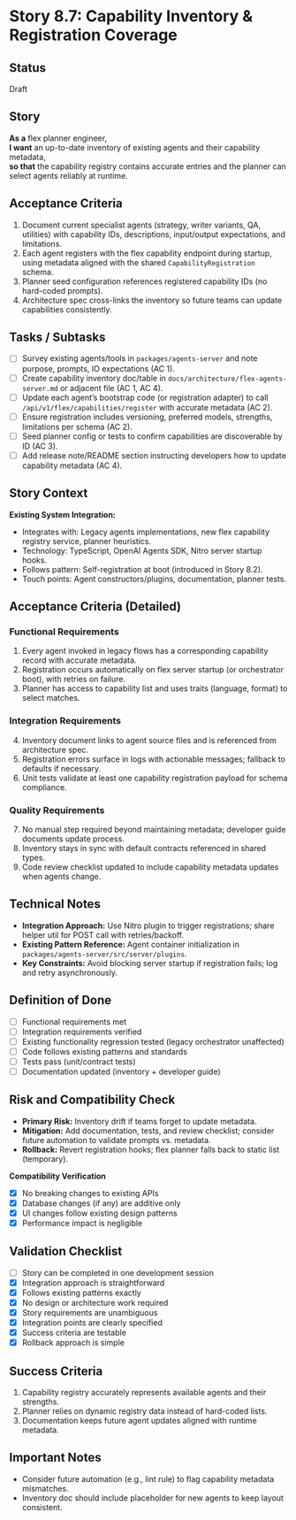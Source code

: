 # Story 8.7: Capability Inventory & Registration Coverage

## Status
Draft

## Story
**As a** flex planner engineer,  
**I want** an up-to-date inventory of existing agents and their capability metadata,  
**so that** the capability registry contains accurate entries and the planner can select agents reliably at runtime.

## Acceptance Criteria
1. Document current specialist agents (strategy, writer variants, QA, utilities) with capability IDs, descriptions, input/output expectations, and limitations.
2. Each agent registers with the flex capability endpoint during startup, using metadata aligned with the shared `CapabilityRegistration` schema.
3. Planner seed configuration references registered capability IDs (no hard-coded prompts).
4. Architecture spec cross-links the inventory so future teams can update capabilities consistently.

## Tasks / Subtasks
- [ ] Survey existing agents/tools in `packages/agents-server` and note purpose, prompts, IO expectations (AC 1).
- [ ] Create capability inventory doc/table in `docs/architecture/flex-agents-server.md` or adjacent file (AC 1, AC 4).
- [ ] Update each agent’s bootstrap code (or registration adapter) to call `/api/v1/flex/capabilities/register` with accurate metadata (AC 2).
- [ ] Ensure registration includes versioning, preferred models, strengths, limitations per schema (AC 2).
- [ ] Seed planner config or tests to confirm capabilities are discoverable by ID (AC 3).
- [ ] Add release note/README section instructing developers how to update capability metadata (AC 4).

## Story Context

**Existing System Integration:**
- Integrates with: Legacy agents implementations, new flex capability registry service, planner heuristics.
- Technology: TypeScript, OpenAI Agents SDK, Nitro server startup hooks.
- Follows pattern: Self-registration at boot (introduced in Story 8.2).
- Touch points: Agent constructors/plugins, documentation, planner tests.

## Acceptance Criteria (Detailed)

### Functional Requirements
1. Every agent invoked in legacy flows has a corresponding capability record with accurate metadata.
2. Registration occurs automatically on flex server startup (or orchestrator boot), with retries on failure.
3. Planner has access to capability list and uses traits (language, format) to select matches.

### Integration Requirements
4. Inventory document links to agent source files and is referenced from architecture spec.
5. Registration errors surface in logs with actionable messages; fallback to defaults if necessary.
6. Unit tests validate at least one capability registration payload for schema compliance.

### Quality Requirements
7. No manual step required beyond maintaining metadata; developer guide documents update process.
8. Inventory stays in sync with default contracts referenced in shared types.
9. Code review checklist updated to include capability metadata updates when agents change.

## Technical Notes
- **Integration Approach:** Use Nitro plugin to trigger registrations; share helper util for POST call with retries/backoff.
- **Existing Pattern Reference:** Agent container initialization in `packages/agents-server/src/server/plugins`.
- **Key Constraints:** Avoid blocking server startup if registration fails; log and retry asynchronously.

## Definition of Done
- [ ] Functional requirements met
- [ ] Integration requirements verified
- [ ] Existing functionality regression tested (legacy orchestrator unaffected)
- [ ] Code follows existing patterns and standards
- [ ] Tests pass (unit/contract tests)
- [ ] Documentation updated (inventory + developer guide)

## Risk and Compatibility Check
- **Primary Risk:** Inventory drift if teams forget to update metadata.
- **Mitigation:** Add documentation, tests, and review checklist; consider future automation to validate prompts vs. metadata.
- **Rollback:** Revert registration hooks; flex planner falls back to static list (temporary).

**Compatibility Verification**
- [x] No breaking changes to existing APIs
- [x] Database changes (if any) are additive only
- [x] UI changes follow existing design patterns
- [x] Performance impact is negligible

## Validation Checklist
- [ ] Story can be completed in one development session
- [x] Integration approach is straightforward
- [x] Follows existing patterns exactly
- [x] No design or architecture work required
- [x] Story requirements are unambiguous
- [x] Integration points are clearly specified
- [x] Success criteria are testable
- [x] Rollback approach is simple

## Success Criteria
1. Capability registry accurately represents available agents and their strengths.
2. Planner relies on dynamic registry data instead of hard-coded lists.
3. Documentation keeps future agent updates aligned with runtime metadata.

## Important Notes
- Consider future automation (e.g., lint rule) to flag capability metadata mismatches.
- Inventory doc should include placeholder for new agents to keep layout consistent.
